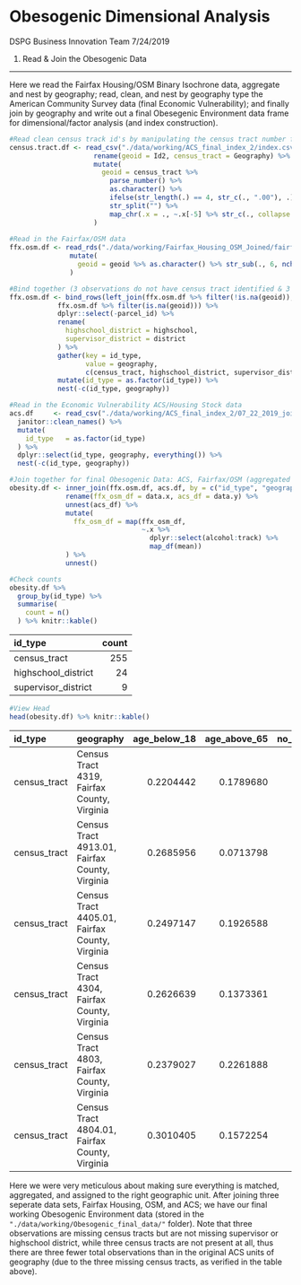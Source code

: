 Obesogenic Dimensional Analysis
================
DSPG Business Innovation Team
7/24/2019

1. Read & Join the Obesogenic Data
----------------------------------

Here we read the Fairfax Housing/OSM Binary Isochrone data, aggregate and nest by geography; read, clean, and nest by geography type the American Community Survey data (final Economic Vulnerability); and finally join by geography and write out a final Obesegenic Environment data frame for dimensional/factor analysis (and index construction).

``` r
#Read clean census track id's by manipulating the census tract number for matching join
census.tract.df <- read_csv("./data/working/ACS_final_index_2/index.csv") %>%
                     rename(geoid = Id2, census_tract = Geography) %>%
                     mutate(
                       geoid = census_tract %>% 
                         parse_number() %>% 
                         as.character() %>% 
                         ifelse(str_length(.) == 4, str_c(., ".00"), .) %>%
                         str_split("") %>%
                         map_chr(.x = ., ~.x[-5] %>% str_c(., collapse = ""))
                     )
                     
#Read in the Fairfax/OSM data
ffx.osm.df <- read_rds("./data/working/Fairfax_Housing_OSM_Joined/fairfax_osm_final.RDS") %>%
               mutate(
                 geoid = geoid %>% as.character() %>% str_sub(., 6, nchar(.)-1)
               )

#Bind together (3 observations do not have census tract identified & 3 census tracts not represented)
ffx.osm.df <- bind_rows(left_join(ffx.osm.df %>% filter(!is.na(geoid)), census.tract.df, by = "geoid"),
            ffx.osm.df %>% filter(is.na(geoid))) %>%
            dplyr::select(-parcel_id) %>%
            rename(
              highschool_district = highschool,
              supervisor_district = district
            ) %>%
            gather(key = id_type, 
                   value = geography,
                   c(census_tract, highschool_district, supervisor_district)) %>%
            mutate(id_type = as.factor(id_type)) %>%
            nest(-c(id_type, geography))

#Read in the Economic Vulnerability ACS/Housing Stock data
acs.df     <- read_csv("./data/working/ACS_final_index_2/07_22_2019_joined_acs_final.csv") %>%
  janitor::clean_names() %>%
  mutate(
    id_type   = as.factor(id_type) 
  ) %>%
  dplyr::select(id_type, geography, everything()) %>%
  nest(-c(id_type, geography)) 

#Join together for final Obesogenic Data: ACS, Fairfax/OSM (aggregated by geography, median or mean respectively)
obesity.df <- inner_join(ffx.osm.df, acs.df, by = c("id_type", "geography")) %>%
              rename(ffx_osm_df = data.x, acs_df = data.y) %>%
              unnest(acs_df) %>%
              mutate(
                ffx_osm_df = map(ffx_osm_df,
                                 ~.x %>%
                                   dplyr::select(alcohol:track) %>%
                                   map_df(mean))
              ) %>%
              unnest()

#Check counts
obesity.df %>% 
  group_by(id_type) %>%
  summarise(
    count = n()
  ) %>% knitr::kable()
```

| id\_type             |  count|
|:---------------------|------:|
| census\_tract        |    255|
| highschool\_district |     24|
| supervisor\_district |      9|

``` r
#View Head
head(obesity.df) %>% knitr::kable()
```

| id\_type      | geography                                      |  age\_below\_18|  age\_above\_65|  no\_highschool|   minority|   hispanic|  unmarried|  single\_parent|  limited\_english|  low\_income|    poverty|        ssi|        pai|  no\_insurance|  unemployed|  not\_enrolled|  no\_vehicle|  long\_commute|  no\_water|  no\_sewer|    no\_gas|  median\_house\_value|  year\_built|    alcohol|  convenience|  fast\_food|  gas\_station|  playground|  restaurant|  sports\_center|  supermarket|  swimming\_pool|  team\_sport|      track|
|:--------------|:-----------------------------------------------|---------------:|---------------:|---------------:|----------:|----------:|----------:|---------------:|-----------------:|------------:|----------:|----------:|----------:|--------------:|-----------:|--------------:|------------:|--------------:|----------:|----------:|----------:|---------------------:|------------:|----------:|------------:|-----------:|-------------:|-----------:|-----------:|---------------:|------------:|---------------:|------------:|----------:|
| census\_tract | Census Tract 4319, Fairfax County, Virginia    |       0.2204442|       0.1789680|       0.0584053|  0.2253429|  0.0806662|  0.3016315|       0.0492126|         0.0200138|    0.1811024|  0.0084912|  0.0206693|  0.0000000|      0.0127133|   0.0276035|      0.7210682|    0.0000000|      0.7137809|  0.0056926|  0.0018975|  0.2368672|                611015|         1979|  0.0000000|    0.0000000|   0.2846300|     0.0000000|   0.1688805|   0.0000000|       0.0000000|    0.2865275|       0.0256167|    0.5275142|  0.2789374|
| census\_tract | Census Tract 4913.01, Fairfax County, Virginia |       0.2685956|       0.0713798|       0.1292689|  0.4484782|  0.2133206|  0.4267754|       0.1865385|         0.1311428|    0.5278846|  0.0860260|  0.0182692|  0.0000000|      0.2147844|   0.0295554|      0.6631609|    0.0269231|      0.5578050|  0.0476190|  0.0415991|  0.2445415|                404100|         1992|  0.0000000|    0.1927646|   0.2786177|     0.1349892|   0.5799136|   0.0982721|       0.0000000|    0.1079914|       0.6533477|    0.6376890|  0.0000000|
| census\_tract | Census Tract 4405.01, Fairfax County, Virginia |       0.2497147|       0.1926588|       0.0673870|  0.2900342|  0.1369342|  0.4062135|       0.1626168|         0.0834334|    0.2704050|  0.0434286|  0.0317757|  0.0161994|      0.0903499|   0.0540541|      0.7058014|    0.0099688|      0.5692049|  0.0054512|  0.0272232|  0.2733333|                571140|         1968|  0.1015719|    0.0000000|   0.1239420|     0.0350665|   0.5223700|   0.3923821|       0.3996372|    0.3222491|       0.3845224|    0.6958888|  0.1632406|
| census\_tract | Census Tract 4304, Fairfax County, Virginia    |       0.2626639|       0.1373361|       0.0647316|  0.3251898|  0.1456177|  0.3965821|       0.1448763|         0.0820498|    0.3370141|  0.0178054|  0.0167845|  0.0066254|      0.0460804|   0.0165572|      0.6919090|    0.0163428|      0.4712644|  0.0000000|  0.0000000|  0.0000000|                491950|         1963|  0.0000000|    0.0000000|   0.1683893|     0.1218777|   0.8010336|   0.0844100|       0.2571059|    0.3406546|       0.7041344|    0.7958656|  0.0340224|
| census\_tract | Census Tract 4803, Fairfax County, Virginia    |       0.2379027|       0.2261888|       0.0331675|  0.2754149|  0.0232882|  0.2928571|       0.0799652|         0.0412763|    0.1599305|  0.0409985|  0.0247718|  0.0000000|      0.0236001|   0.0124805|      0.7117571|    0.0165146|      0.5421191|  0.3426896|  0.5906433|  0.4310924|               1205030|         1982|  0.0166736|    0.0541892|   0.0225094|     0.0741976|   0.1383910|   0.1137974|       0.0195915|    0.0216757|       0.2146728|    0.2876198|  0.0000000|
| census\_tract | Census Tract 4804.01, Fairfax County, Virginia |       0.3010405|       0.1572254|       0.0193501|  0.2658960|  0.0386127|  0.2445718|       0.0589971|         0.0291848|    0.1430678|  0.0229379|  0.0117994|  0.0000000|      0.0209059|   0.0387409|      0.6698382|    0.0081121|      0.6194842|  0.1922276|  0.9854369|  0.4759916|                867850|         1979|  0.0988935|    0.1037344|   0.1168741|     0.2185339|   0.3852006|   0.2413555|       0.1376210|    0.1479945|       0.1694329|    0.4273859|  0.0000000|

Here we were very meticulous about making sure everything is matched, aggregated, and assigned to the right geographic unit. After joining three seperate data sets, Fairfax Housing, OSM, and ACS; we have our final working Obesogenic Environment data (stored in the `"./data/working/Obesogenic_final_data/"` folder). Note that three observations are missing census tracts but are not missing supervisor or highschool district, while three census tracts are not present at all, thus there are three fewer total observations than in the original ACS units of geography (due to the three missing census tracts, as verified in the table above).
